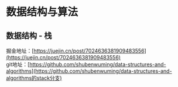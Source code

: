 # 数据结构与算法

## 数据结构 - 栈
掘金地址：[https://juejin.cn/post/7024636381909483556](https://juejin.cn/post/7024636381909483556)  
git地址：[https://github.com/shubenwuming/data-structures-and-algorithms](https://github.com/shubenwuming/data-structures-and-algorithms的stack分支)
